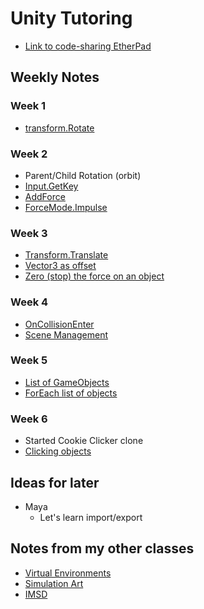 # Unity Tutoring

+ [Link to code-sharing EtherPad](https://yopad.eu/p/grayson-sol-unity)


## Weekly Notes

### Week 1
+ [transform.Rotate](https://docs.unity3d.com/ScriptReference/Transform.Rotate.html)

### Week 2
+ Parent/Child Rotation (orbit)
+ [Input.GetKey](https://docs.unity3d.com/ScriptReference/Input.GetKeyDown.html)
+ [AddForce](https://docs.unity3d.com/ScriptReference/Rigidbody.AddForce.html)
+ [ForceMode.Impulse](https://docs.unity3d.com/ScriptReference/ForceMode.Impulse.html)

### Week 3
+ [Transform.Translate](https://docs.unity3d.com/ScriptReference/Transform.Translate.html)
+ [Vector3 as offset](https://docs.unity3d.com/ScriptReference/Vector3.html)
+ [Zero (stop) the force on an object](https://answers.unity.com/questions/12878/how-do-i-zero-out-the-velocity-of-an-object.html)

### Week 4
+ [OnCollisionEnter](https://docs.unity3d.com/ScriptReference/Collider.OnCollisionEnter.html)
+ [Scene Management](https://docs.unity.cn/ScriptReference/SceneManagement.SceneManager.SetActiveScene.html)

### Week 5
+ [List of GameObjects](https://forum.unity.com/threads/make-a-game-object-list-and-picking-from-that-list.887368/)
+ [ForEach list of objects](https://forum.unity.com/threads/foreach-a-list-of-objects.453140/)

### Week 6
+ Started Cookie Clicker clone
+ [Clicking objects](https://www.youtube.com/watch?v=kkkmX3_fvfQ)

## Ideas for later
+ Maya
  + Let's learn import/export


## Notes from my other classes

+ [Virtual Environments](https://github.com/prismspecs/Virtual-Environments)
+ [Simulation Art](https://github.com/prismspecs/simulation-art)
+ [IMSD](https://github.com/imsd/index)
